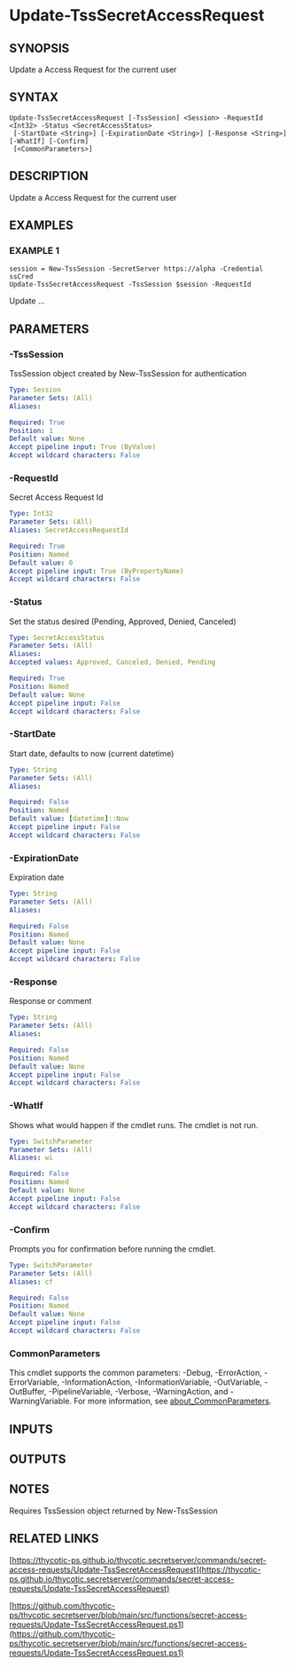 # Update-TssSecretAccessRequest

## SYNOPSIS
Update a Access Request for the current user

## SYNTAX

```
Update-TssSecretAccessRequest [-TssSession] <Session> -RequestId <Int32> -Status <SecretAccessStatus>
 [-StartDate <String>] [-ExpirationDate <String>] [-Response <String>] [-WhatIf] [-Confirm]
 [<CommonParameters>]
```

## DESCRIPTION
Update a Access Request for the current user

## EXAMPLES

### EXAMPLE 1
```
session = New-TssSession -SecretServer https://alpha -Credential ssCred
Update-TssSecretAccessRequest -TssSession $session -RequestId
```

Update ...

## PARAMETERS

### -TssSession
TssSession object created by New-TssSession for authentication

```yaml
Type: Session
Parameter Sets: (All)
Aliases:

Required: True
Position: 1
Default value: None
Accept pipeline input: True (ByValue)
Accept wildcard characters: False
```

### -RequestId
Secret Access Request Id

```yaml
Type: Int32
Parameter Sets: (All)
Aliases: SecretAccessRequestId

Required: True
Position: Named
Default value: 0
Accept pipeline input: True (ByPropertyName)
Accept wildcard characters: False
```

### -Status
Set the status desired (Pending, Approved, Denied, Canceled)

```yaml
Type: SecretAccessStatus
Parameter Sets: (All)
Aliases:
Accepted values: Approved, Canceled, Denied, Pending

Required: True
Position: Named
Default value: None
Accept pipeline input: False
Accept wildcard characters: False
```

### -StartDate
Start date, defaults to now (current datetime)

```yaml
Type: String
Parameter Sets: (All)
Aliases:

Required: False
Position: Named
Default value: [datetime]::Now
Accept pipeline input: False
Accept wildcard characters: False
```

### -ExpirationDate
Expiration date

```yaml
Type: String
Parameter Sets: (All)
Aliases:

Required: False
Position: Named
Default value: None
Accept pipeline input: False
Accept wildcard characters: False
```

### -Response
Response or comment

```yaml
Type: String
Parameter Sets: (All)
Aliases:

Required: False
Position: Named
Default value: None
Accept pipeline input: False
Accept wildcard characters: False
```

### -WhatIf
Shows what would happen if the cmdlet runs.
The cmdlet is not run.

```yaml
Type: SwitchParameter
Parameter Sets: (All)
Aliases: wi

Required: False
Position: Named
Default value: None
Accept pipeline input: False
Accept wildcard characters: False
```

### -Confirm
Prompts you for confirmation before running the cmdlet.

```yaml
Type: SwitchParameter
Parameter Sets: (All)
Aliases: cf

Required: False
Position: Named
Default value: None
Accept pipeline input: False
Accept wildcard characters: False
```

### CommonParameters
This cmdlet supports the common parameters: -Debug, -ErrorAction, -ErrorVariable, -InformationAction, -InformationVariable, -OutVariable, -OutBuffer, -PipelineVariable, -Verbose, -WarningAction, and -WarningVariable. For more information, see [about_CommonParameters](http://go.microsoft.com/fwlink/?LinkID=113216).

## INPUTS

## OUTPUTS

## NOTES
Requires TssSession object returned by New-TssSession

## RELATED LINKS

[https://thycotic-ps.github.io/thycotic.secretserver/commands/secret-access-requests/Update-TssSecretAccessRequest](https://thycotic-ps.github.io/thycotic.secretserver/commands/secret-access-requests/Update-TssSecretAccessRequest)

[https://github.com/thycotic-ps/thycotic.secretserver/blob/main/src/functions/secret-access-requests/Update-TssSecretAccessRequest.ps1](https://github.com/thycotic-ps/thycotic.secretserver/blob/main/src/functions/secret-access-requests/Update-TssSecretAccessRequest.ps1)

